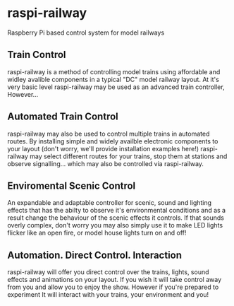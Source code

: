 # raspi-railway
Raspberry Pi based control system for model railways

## Train Control
raspi-railway is a method of controlling model trains using affordable and widley avalible components in a typical "DC" model railway layout. At it's very basic level raspi-railway may be used as an advanced train controller, However...

## Automated Train Control
raspi-railway may also be used to control multiple trains in automated routes. By installing simple and widely availble electronic components to your layout (don't worry, we'll provide installation examples here!) raspi-railway may select different routes for your trains, stop them at stations and observe signalling... which may also be controlled via raspi-railway.

## Enviromental Scenic Control
An expandable and adaptable controller for scenic, sound and lighting effects that has the abilty to observe it's environmental conditions and as a result change the behaviour of the scenic effects it controls. If that sounds overly complex, don't worry you may also simply use it to make LED lights flicker like an open fire, or model house lights turn on and off!

## Automation. Direct Control. Interaction
raspi-railway will offer you direct control over the trains, lights, sound effects and animations on your layout. If you wish it will take control away from you and allow you to enjoy the show. However if you're prepared to experiment It will interact with your trains, your environment and you!
